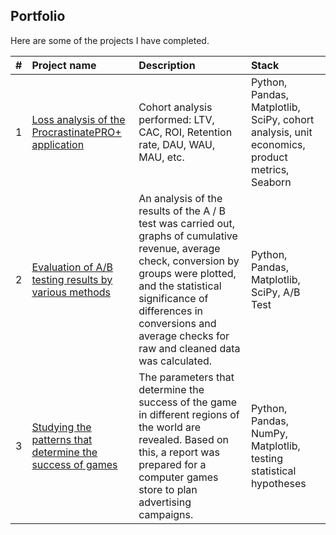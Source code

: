 
## Portfolio

Here are some of the projects I have completed.

| #| Project name                               | Description      |  Stack               |
|:-|:---------------                                      | :-------------|:---------------|
|1 | [Loss analysis of the ProcrastinatePRO+ application](https://github.com/gaidds/portfolio_in_english/tree/main/Cohort%20analysis)          |Cohort analysis performed: LTV, CAC, ROI, Retention rate, DAU, WAU, MAU, etc. |Python, Pandas, Matplotlib, SciPy, cohort analysis, unit economics, product metrics, Seaborn|
|2 | [Evaluation of A/B testing results by various methods](https://github.com/gaidds/portfolio_in_english/tree/main/AB%20test)     |An analysis of the results of the A / B test was carried out, graphs of cumulative revenue, average check, conversion by groups were plotted, and the statistical significance of differences in conversions and average checks for raw and cleaned data was calculated. | Python, Pandas, Matplotlib, SciPy, A/B Test|
|3 | [Studying the patterns that determine the success of games](https://github.com/gaidds/portfolio_in_english/tree/main/Games%20analysis)|The parameters that determine the success of the game in different regions of the world are revealed. Based on this, a report was prepared for a computer games store to plan advertising campaigns.|Python, Pandas, NumPy, Matplotlib, testing statistical hypotheses|
